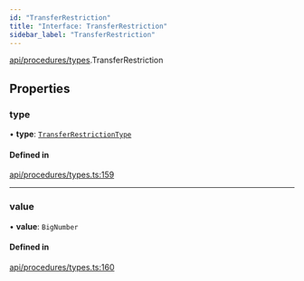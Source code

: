 ```yaml
---
id: "TransferRestriction"
title: "Interface: TransferRestriction"
sidebar_label: "TransferRestriction"
---
```


[api/procedures/types](../../../../../modules/API/Procedures/Types/Types.md).TransferRestriction

## Properties

### type

• **type**: [`TransferRestrictionType`](../../../../../enums/API/Procedures/Types/TransferRestrictionType/TransferRestrictionType.md)

#### Defined in

[api/procedures/types.ts:159](https://github.com/PolymeshAssociation/polymesh-sdk/blob/adcc38781/src/api/procedures/types.ts#L159)

___

### value

• **value**: `BigNumber`

#### Defined in

[api/procedures/types.ts:160](https://github.com/PolymeshAssociation/polymesh-sdk/blob/adcc38781/src/api/procedures/types.ts#L160)
